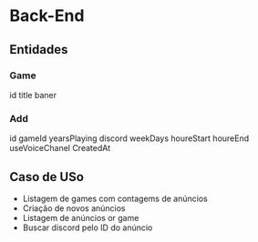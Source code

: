 # Back-End 

## Entidades

### Game

id
title 
baner 

### Add 

id
gameId
yearsPlaying
discord
weekDays
houreStart
houreEnd
useVoiceChanel
CreatedAt

## Caso de USo 

- Listagem de games com contagems de anúncios 
- Criação de novos anúncios 
- Listagem de anúncios or game
- Buscar discord pelo ID do anúncio